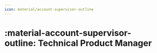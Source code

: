 ```yaml
---
icon: material/account-supervisor-outline
---
```


# :material-account-supervisor-outline: Technical Product Manager
